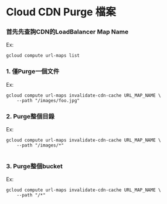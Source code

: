# Cloud CDN Purge 檔案

### 首先先查詢CDN的LoadBalancer Map Name

Ex:
```
gcloud compute url-maps list
```

### 1. 僅Purge一個文件


Ex:
```
gcloud compute url-maps invalidate-cdn-cache URL_MAP_NAME \
    --path "/images/foo.jpg"
```

### 2. Purge整個目錄


Ex:
```
gcloud compute url-maps invalidate-cdn-cache URL_MAP_NAME \
    --path "/images/*"


```

### 3. Purge整個bucket

Ex:
```
gcloud compute url-maps invalidate-cdn-cache URL_MAP_NAME \
    --path "/*"

```
